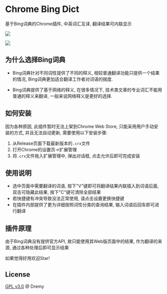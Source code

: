 # Chrome Bing Dict

基于Bing词典的Chrome插件, 中英词汇互译, 翻译结果可内联显示

![](https://raw.githubusercontent.com/DremyGit/ChromeBingDict/master/web.jpg)

![](https://raw.githubusercontent.com/DremyGit/ChromeBingDict/master/popup.png)

## 为什么选择Bing词典

+ Bing词典针对不同词性提供了不同的释义, 相较普通翻译功能只提供一个结果的情况, Bing词典更加适合翻译工作者对词语的揣度.

+ Bing词典提供了基于网络的释义, 在很多情况下, 技术类文章的专业词汇不能用普通的释义来翻译, 一般来说网络释义是更好的选择.

## 如何安装

因为各种原因, 此插件暂时无法上架到Chrome Web Store, 只能采用用户手动安装的方式, 并且无法自动更新, 需要使用以下安装步骤:

1. 从Release页面下载最新版本的`.crx`文件
1. 打开Chrome的设置页->扩展管理
1. 将`.crx`文件拖入扩展管理中, 弹出对话框, 点击允许后即可完成安装

## 使用说明

+ 选中页面中需要翻译的词语, 按下"V"键即可将翻译结果内联插入到词语后面, 双击可隐藏此结果, 按下"C"键可清除全部结果
+ 若快捷键有冲突导致没法正常使用, 请点击设置更换快捷键
+ 在插件内部提供了更为详细按照词性分类的查询结果, 输入词语后回车即可进行翻译

## 插件原理

由于Bing词典没有提供官方API, 故只能使用其Web版页面中的结果, 作为翻译的来源, 通过各种处理后即可显示结果

如果觉得好用欢迎Star!

## License

[GPL v3.0](https://raw.githubusercontent.com/DremyGit/ChromeBingDict/LICENSE) @ Dremy
